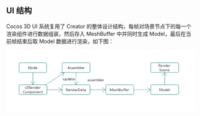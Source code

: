 ## UI 结构

Cocos 3D UI 系统复用了 Creator 的整体设计结构，每帧对场景节点下的每一个渲染组件进行数据组装，然后存入 MeshBuffer 中并同时生成 Model，最后在当前帧结束后取 Model 数据进行渲染，如下图：

![index.png](index.png)
